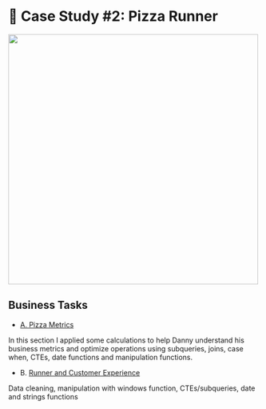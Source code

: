 # 🍕 Case Study #2: Pizza Runner
<img src="https://8weeksqlchallenge.com/images/case-study-designs/2.png" width="500" height="500">

## Business Tasks
* [A. Pizza Metrics](https://github.com/toludoyin/8-week-sql-challenge/blob/main/Case-Study-%232-Pizza-Runner/SQL-Syntax/A.-Pizza-Metrics.sql)

In this section I applied some calculations to help Danny understand his business metrics and optimize operations using subqueries, joins, case when, CTEs, date functions and manipulation functions.

* B. [Runner and Customer Experience](https://github.com/toludoyin/8-week-sql-challenge/blob/main/Case-Study-%232-Pizza-Runner/SQL-Syntax/B-Runner-and-Customer-Experience.sql)

Data cleaning, manipulation with windows function, CTEs/subqueries, date and strings functions
